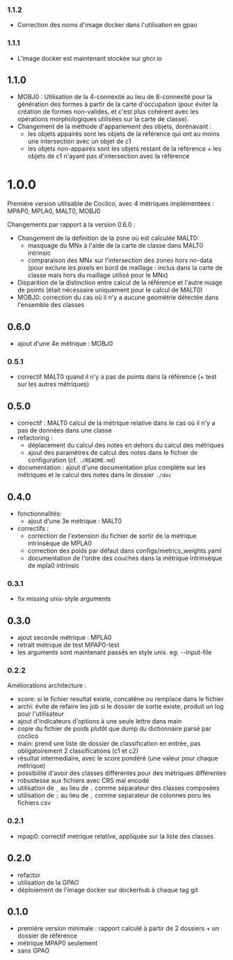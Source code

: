 ### 1.1.2

- Correction des noms d'image docker dans l'utilisation en gpao

### 1.1.1

- L'image docker est maintenant stockée sur ghcr.io

## 1.1.0

- MOBJ0 : Utilisation de la 4-connexité au lieu de 8-connexité pour la génération des formes à partir de la carte
d'occupation (pour éviter la création de formes non-valides, et c'est plus cohérent avec les opérations morphologiques
utilisées sur la carte de classe).
- Changement de la méthode d'appariement des objets, dorénavant :
  - les objets appairés sont les objets de la référence qui ont au moins une intersection avec un objet de c1
  - les objets non-appairés sont les objets restant de la référence + les objets de c1 n'ayant pas d'intersection avec
la référence

# 1.0.0

Première version utilisable de Coclico, avec 4 métriques implémentées : MPAP0, MPLA0, MALT0, MOBJ0

Changements par rapport à la version 0.6.0 :
- Changement de la définition de la zone où est calculée MALT0:
  - masquage du MNx à l'aide de la carte de classe dans MALT0 intrinsic
  - comparaison des MNx sur l'intersection des zones hors no-data (pour exclure les pixels en bord de maillage :
  inclus dans la carte de classe mais hors du maillage utilisé pour le MNx)
- Disparition de la distinction entre calcul de la référence et l'autre nuage de points (était nécessaire uniquement
pour le calcul de MALT0)
- MOBJ0: correction du cas où il n'y a aucune geométrie détectée dans l'ensemble des classes

## 0.6.0
- ajout d'une 4e métrique : MOBJ0

### 0.5.1
- correctif MALT0 quand il n'y a pas de points dans la référence (+ test sur les autres métriques)

## 0.5.0
- correctif : MALT0 calcul de la métrique relative dans le cas où il n'y a pas de données dans une classe
- refactoring :
  - déplacement du calcul des notes en dehors du calcul des métriques
  - ajout des paramètres de calcul des notes dans le fichier de configuration (cf. `./README.md`)
- documentation : ajout d'une documentation plus complète sur les métriques et le calcul des
notes dans le dossier `./doc`

## 0.4.0
- fonctionnalités:
  - ajout d'une 3e métrique : MALT0
- correctifs :
  - correction de l'extension du fichier de sortir de la métrique intrinsèque de MPLA0
  - correction des poids par défaut dans configs/metrics_weights.yaml
  - documentation de l'ordre des couches dans la métrique intrinsèque de mpla0 intrinsic

### 0.3.1
- fix missing unix-style arguments

## 0.3.0
- ajout seconde métrique : MPLA0
- retrait métrique de test MPAP0-test
- les arguments sont maintenant passés en style unix. eg: --input-file

### 0.2.2
Améliorations architecture :
- score: si le fichier resultat existe, concatène ou remplace dans le fichier.
- archi: évite de refaire les job si le dossier de sortie existe, produit un log pour l'utilisateur
- ajout d'indicateurs d'options à une seule lettre dans main
- copie du fichier de poids plutôt que dump du dictionnaire parsé par coclico
- main: prend une liste de dossier de classification en entrée, pas obligatoirement 2 classifications (c1 et c2)
- résultat intermediaire, avec le score pondéré (une valeur pour chaque métrique)
- possibilité d'avoir des classes différentes pour des métriques différentes
- robustesse aux fichiers avec CRS mal encodé
- utilisation de `_` au lieu de `,` comme séparateur des classes composées
- utilisation de `;` au lieu de `,` comme separateur de colonnes poru les fichiers csv

### 0.2.1
- mpap0: correctif metrique relative, appliquée sur la liste des classes

## 0.2.0
- refactor
- utilisation de la GPAO
- déploiement de l'image docker sur dockerhub à chaque tag git

## 0.1.0
- première version minimale : rapport calculé à partir de 2 dossiers + un dossier de référence
- métrique MPAP0 seulement
- sans GPAO
